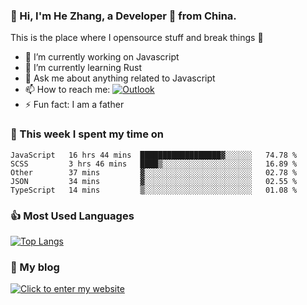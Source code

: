 ### 👋 Hi, I'm He Zhang, a Developer 🚀 from China.

This is the place where I opensource stuff and break things :rofl:

- 🔭  I’m currently working on Javascript
- 🌱  I’m currently learning Rust
- 💬  Ask me about anything related to Javascript
- 📫  How to reach me: [![Outlook](https://img.shields.io/badge/-Outlook-0078D4?style=flat&logo=Microsoft-Outlook&logoColor=white)](mailto:zhanghecool@outlook.com)
- ⚡  Fun fact: I am a father

### 💪 This week I spent my time on 
<!--START_SECTION:waka-->
```text
JavaScript   16 hrs 44 mins  ██████████████████▓░░░░░░   74.78 % 
SCSS         3 hrs 46 mins   ████▒░░░░░░░░░░░░░░░░░░░░   16.89 % 
Other        37 mins         ▓░░░░░░░░░░░░░░░░░░░░░░░░   02.78 % 
JSON         34 mins         ▓░░░░░░░░░░░░░░░░░░░░░░░░   02.55 % 
TypeScript   14 mins         ▒░░░░░░░░░░░░░░░░░░░░░░░░   01.08 % 
```
<!--END_SECTION:waka-->

### 👍 Most Used Languages
[![Top Langs](https://github-readme-stats.vercel.app/api/top-langs/?username=zhanghecool&layout=compact)](https://zhanghe.cool)

### 🌈 My blog 
[![Click to enter my website](https://cdn.jsdelivr.net/gh/zhanghecool/assets/images/gif/zhanghecools.gif)](https://zhanghe.cool)
